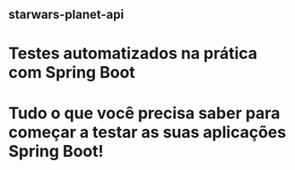 ## starwars-planet-api

# Testes automatizados na prática com Spring Boot

# Tudo o que você precisa saber para começar a testar as suas aplicações Spring Boot!
